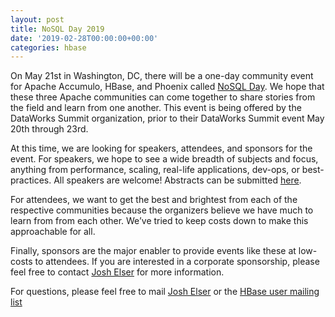 ```yaml
---
layout: post
title: NoSQL Day 2019
date: '2019-02-28T00:00:00+00:00'
categories: hbase
---
```

<p>On May 21st in Washington, DC, there will be a one-day community event for Apache Accumulo,
HBase, and Phoenix called <a href="https://dataworkssummit.com/nosql-day-2019/">NoSQL Day</a>. We hope that these three Apache communities can come together to share
stories from the field and learn from one another. This event is being offered by the
DataWorks Summit organization, prior to their DataWorks Summit event May 20th through 23rd.</p> 
  <p>At this time, we are looking for speakers, attendees, and sponsors for the event. For
speakers, we hope to see a wide breadth of subjects and focus, anything from performance,
scaling, real-life applications, dev-ops, or best-practices. All speakers are welcome!
Abstracts can be submitted <a href="https://dataworkssummit.com/abstracts/">here</a>.</p> 
  <p>For attendees, we want to get the best and brightest from each of the respective communities
because the organizers believe we have much to learn from from each other. We’ve tried to
keep costs down to make this approachable for all.</p> 
  <p>Finally, sponsors are the major enabler to provide events like these at low-costs
to attendees. If you are interested in a corporate sponsorship, please feel free to contact
<a href="mailto:elserj@apache.org">Josh Elser</a> for more information.</p> 
  <p>For questions, please feel free to mail <a href="mailto:elserj@apache.org">Josh Elser</a> or the <a href="mailto:user@hbase.apache.org">HBase user mailing list</a><br /></p>
